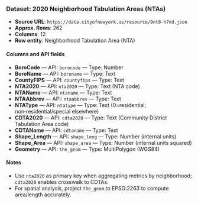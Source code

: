 ### Dataset: 2020 Neighborhood Tabulation Areas (NTAs)

- **Source URL**: `https://data.cityofnewyork.us/resource/9nt8-h7nd.json`
- **Approx. Rows**: 262
- **Columns**: 12
- **Row entity**: Neighborhood Tabulation Area (NTA)

#### Columns and API fields
- **BoroCode** — API: `borocode` — Type: Number
- **BoroName** — API: `boroname` — Type: Text
- **CountyFIPS** — API: `countyfips` — Type: Text
- **NTA2020** — API: `nta2020` — Type: Text (NTA code)
- **NTAName** — API: `ntaname` — Type: Text
- **NTAAbbrev** — API: `ntaabbrev` — Type: Text
- **NTAType** — API: `ntatype` — Type: Text (0=residential; non‑residential/special elsewhere)
- **CDTA2020** — API: `cdta2020` — Type: Text (Community District Tabulation Area code)
- **CDTAName** — API: `cdtaname` — Type: Text
- **Shape_Length** — API: `shape_leng` — Type: Number (internal units)
- **Shape_Area** — API: `shape_area` — Type: Number (internal units squared)
- **Geometry** — API: `the_geom` — Type: MultiPolygon (WGS84)

#### Notes
- Use `nta2020` as primary key when aggregating metrics by neighborhood; `cdta2020` enables crosswalk to CDTAs.
- For spatial analysis, project `the_geom` to EPSG:2263 to compute area/length accurately.


